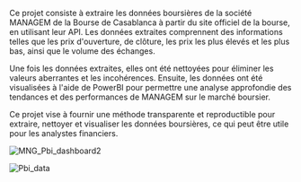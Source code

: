 Ce projet consiste à extraire les données boursières de la société MANAGEM de la Bourse de Casablanca à partir du site officiel de la bourse, en utilisant leur API. Les données extraites comprennent des informations telles que les prix d'ouverture, de clôture, les prix les plus élevés et les plus bas, ainsi que le volume des échanges.

Une fois les données extraites, elles ont été nettoyées pour éliminer les valeurs aberrantes et les incohérences. Ensuite, les données ont été visualisées à l'aide de PowerBI pour permettre une analyse approfondie des tendances et des performances de MANAGEM sur le marché boursier.

Ce projet vise à fournir une méthode transparente et reproductible pour extraire, nettoyer et visualiser les données boursières, ce qui peut être utile pour les analystes financiers.


![MNG_Pbi_dashboard2](https://github.com/nassim111/Extracting-and-visualizing-stock-data-with-python-and-PowerBI/assets/101937627/b11c6964-d632-4728-8dc9-4c8a753ad7c7)

![Pbi_data](https://github.com/nassim111/Extracting-and-visualizing-stock-data-with-python-and-PowerBI/assets/101937627/1aedfd5d-17c1-48a0-9b95-807d42aaa166)
